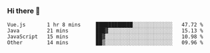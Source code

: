 ### Hi there 👋

<!--START_SECTION:waka-->

```text
Vue.js       1 hr 8 mins     ████████████░░░░░░░░░░░░░   47.72 %
Java         21 mins         ███▓░░░░░░░░░░░░░░░░░░░░░   15.13 %
JavaScript   15 mins         ██▓░░░░░░░░░░░░░░░░░░░░░░   10.98 %
Other        14 mins         ██▒░░░░░░░░░░░░░░░░░░░░░░   09.96 %
```

<!--END_SECTION:waka-->

<!--
**Jonas-VanHaeken/Jonas-VanHaeken** is a ✨ _special_ ✨ repository because its `README.md` (this file) appears on your GitHub profile.

Here are some ideas to get you started:

- 🔭 I’m currently working on ...
- 🌱 I’m currently learning ...
- 👯 I’m looking to collaborate on ...
- 🤔 I’m looking for help with ...
- 💬 Ask me about ...
- 📫 How to reach me: ...
- 😄 Pronouns: ...
- ⚡ Fun fact: ...
-->

